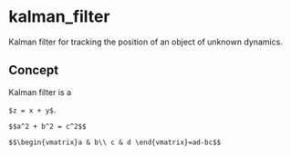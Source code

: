 # kalman_filter

Kalman filter for tracking the position of an object of unknown dynamics. 

## Concept 

Kalman filter is a 

 `$z = x + y$`.

`$$a^2 + b^2 = c^2$$`

`$$\begin{vmatrix}a & b\\
c & d
\end{vmatrix}=ad-bc$$`


